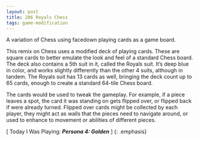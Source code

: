 ```yaml
---
layout: post
title: 206 Royals Chess
tags: game-modification
---
```

A variation of Chess using facedown playing cards as a game board.

This remix on Chess uses a modified deck of playing cards.  These are square cards to better emulate the look and feel of a standard Chess board.  The deck also contains a 5th suit in it, called the Royals suit.  It’s deep blue in color, and works slightly differently than the other 4 suits, although in tandem.  The Royals suit has 13 cards as well, bringing the deck count up to 65 cards, enough to create a standard 64-tile Chess board.

The cards would be used to tweak the gameplay.  For example, if a piece leaves a spot, the card it was standing on gets flipped over, or flipped back if were already turned.  Flipped over cards might be collected by each player, they might act as walls that the pieces need to navigate around, or used to enhance to movement or abilities of different pieces.

[ Today I Was Playing: ***Persona 4: Golden*** ]
{: .emphasis}

